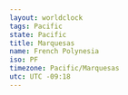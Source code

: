 ```yaml
---
layout: worldclock
tags: Pacific
state: Pacific
title: Marquesas
name: French Polynesia
iso: PF
timezone: Pacific/Marquesas
utc: UTC -09:18
---
```


